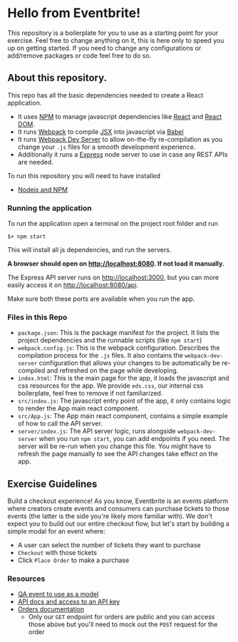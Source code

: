 # Hello from Eventbrite!

This repository is a boilerplate for you to use as a starting point for your exercise.
Feel free to change anything on it, this is here only to speed you up on getting started. If you need to change any configurations or add/remove packages or code feel free to do so.

## About this repository.

This repo has all the basic dependencies needed to create a React application.
- It uses [NPM](https://docs.npmjs.com/) to manage javascript dependencies like [React](https://reactjs.org/docs/getting-started.html) and [React DOM](https://reactjs.org/docs/react-dom.html).
- It runs [Webpack](https://webpack.js.org/concepts/) to compile [JSX](https://reactjs.org/docs/introducing-jsx.html) into javascript via [Babel](https://babeljs.io/docs/en/)
- It runs [Webpack Dev Server](https://webpack.js.org/configuration/dev-server/) to allow on-the-fly re-compilation as you change your `.js` files for a smooth development experience.
- Additionally it runs a [Express](https://expressjs.com/en/guide/routing.html) node server to use in case any REST APIs are needed.

To run this repository you will need to have installed
- [Nodejs and NPM](https://nodejs.org/en/download/)

### Running the application
To run the application open a terminal on the project root folder and run

```
$> npm start
```

This will install all js dependencies, and run the servers.

**A browser should open on [http://localhost:8080](http://localhost:8080/).
If not load it manually.**

The Express API server runs on [http://localhost:3000](http://localhost:3000/), but you can more easily access it on [http://localhost:8080/api](http://localhost:8080/api).

Make sure both these ports are available when you run the app.

### Files in this Repo

- `package.json`: This is the package manifest for the project. It lists the project dependencies and the runnable scripts (like `npm start`)
- `webpack.config.js`: This is the webpack configuration. Describes the compilation process for the `.js` files. It also contains the `webpack-dev-server` configuration that allows your changes to be automatically be re-compiled and refreshed on the page while developing.
- `index.html`: This is the main page for the app, it loads the javascript and css resources for the app. We provide `eds.css`, our internal css boilerplate, feel free to remove if not familiarized.
- `src/index.js`: The javascript entry point of the app, it only contains logic to render the App main react component.
- `src/App.js`: The App main react component, contains a simple example of how to call the API server.
- `server/index.js`: The API server logic, runs alongside `webpack-dev-server` when you run `npm start`, you can add endpoints if you need. The server will be re-run when you change this file. You might have to refresh the page manually to see the API changes take effect on the app.

## Exercise Guidelines

Build a checkout experience! As you know, Eventbrite is an events platform where creators create events and consumers can purchase tickets to those events (the latter is the side you're likely more familiar with). We don't expect you to build out our entire checkout flow, but let's start by building a simple modal for an event where:
- A user can select the number of tickets they want to purchase
- `Checkout` with those tickets
- Click `Place Order` to make a purchase


### Resources

- [QA event to use as a model](https://www.evbqa.com/e/principal-fe-interview-tickets-82187949369)
- [API docs and access to an API key](https://www.eventbrite.com/platform/)
- [Orders documentation](https://www.eventbrite.com/platform/docs/orders)
    * Only our `GET` endpoint for orders are public and you can access those above but you'll need to mock out the `POST` request for the order
